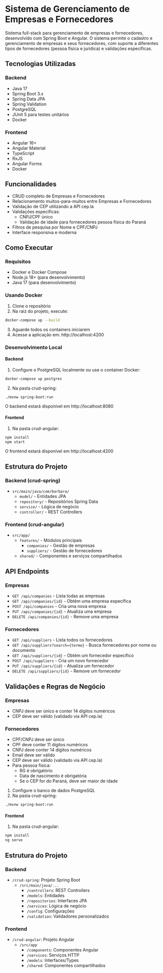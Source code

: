# Sistema de Gerenciamento de Empresas e Fornecedores

Sistema full-stack para gerenciamento de empresas e fornecedores, desenvolvido com Spring Boot e Angular. O sistema permite o cadastro e gerenciamento de empresas e seus fornecedores, com suporte a diferentes tipos de fornecedores (pessoa física e jurídica) e validações específicas.

## Tecnologias Utilizadas

### Backend
- Java 17
- Spring Boot 3.x
- Spring Data JPA
- Spring Validation
- PostgreSQL
- JUnit 5 para testes unitários
- Docker

### Frontend
- Angular 16+
- Angular Material
- TypeScript
- RxJS
- Angular Forms
- Docker

## Funcionalidades

- CRUD completo de Empresas e Fornecedores
- Relacionamento muitos-para-muitos entre Empresas e Fornecedores
- Validação de CEP utilizando a API cep.la
- Validações específicas:
  - CNPJ/CPF único
  - Validação de idade para fornecedores pessoa física do Paraná
- Filtros de pesquisa por Nome e CPF/CNPJ
- Interface responsiva e moderna

## Como Executar

### Requisitos
- Docker e Docker Compose
- Node.js 18+ (para desenvolvimento)
- Java 17 (para desenvolvimento)

### Usando Docker
1. Clone o repositório
2. Na raiz do projeto, execute:
```bash
docker-compose up --build
```
3. Aguarde todos os containers iniciarem
4. Acesse a aplicação em: http://localhost:4200

### Desenvolvimento Local

#### Backend
1. Configure o PostgreSQL localmente ou use o container Docker:
```bash
docker-compose up postgres
```

2. Na pasta crud-spring:
```bash
./mvnw spring-boot:run
```
O backend estará disponível em http://localhost:8080

#### Frontend
1. Na pasta crud-angular:
```bash
npm install
npm start
```
O frontend estará disponível em http://localhost:4200

## Estrutura do Projeto

### Backend (crud-spring)
- `src/main/java/com/barbara/`
  - `model/` - Entidades JPA
  - `repository/` - Repositórios Spring Data
  - `service/` - Lógica de negócio
  - `controller/` - REST Controllers

### Frontend (crud-angular)
- `src/app/`
  - `features/` - Módulos principais
    - `companies/` - Gestão de empresas
    - `suppliers/` - Gestão de fornecedores
  - `shared/` - Componentes e serviços compartilhados

## API Endpoints

### Empresas
- `GET /api/companies` - Lista todas as empresas
- `GET /api/companies/{id}` - Obtém uma empresa específica
- `POST /api/companies` - Cria uma nova empresa
- `PUT /api/companies/{id}` - Atualiza uma empresa
- `DELETE /api/companies/{id}` - Remove uma empresa

### Fornecedores
- `GET /api/suppliers` - Lista todos os fornecedores
- `GET /api/suppliers?search={termo}` - Busca fornecedores por nome ou documento
- `GET /api/suppliers/{id}` - Obtém um fornecedor específico
- `POST /api/suppliers` - Cria um novo fornecedor
- `PUT /api/suppliers/{id}` - Atualiza um fornecedor
- `DELETE /api/suppliers/{id}` - Remove um fornecedor

## Validações e Regras de Negócio

### Empresas
- CNPJ deve ser único e conter 14 dígitos numéricos
- CEP deve ser válido (validado via API cep.la)

### Fornecedores
- CPF/CNPJ deve ser único
- CPF deve conter 11 dígitos numéricos
- CNPJ deve conter 14 dígitos numéricos
- Email deve ser válido
- CEP deve ser válido (validado via API cep.la)
- Para pessoa física:
  - RG é obrigatório
  - Data de nascimento é obrigatória
  - Se o CEP for do Paraná, deve ser maior de idade
1. Configure o banco de dados PostgreSQL
2. Na pasta crud-spring:
```bash
./mvnw spring-boot:run
```

#### Frontend
1. Na pasta crud-angular:
```bash
npm install
ng serve
```

## Estrutura do Projeto

### Backend
- `/crud-spring`: Projeto Spring Boot
  - `/src/main/java/...`
    - `/controllers`: REST Controllers
    - `/models`: Entidades
    - `/repositories`: Interfaces JPA
    - `/services`: Lógica de negócio
    - `/config`: Configurações
    - `/validation`: Validadores personalizados

### Frontend
- `/crud-angular`: Projeto Angular
  - `/src/app`
    - `/components`: Componentes Angular
    - `/services`: Serviços HTTP
    - `/models`: Interfaces/Types
    - `/shared`: Componentes compartilhados
